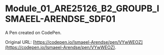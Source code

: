 # Module_01_ARE25126_B2_GROUPB_ISMAEEL-ARENDSE_SDF01

A Pen created on CodePen.

Original URL: [https://codepen.io/Ismaeel-Arendse/pen/VYwWEOZ](https://codepen.io/Ismaeel-Arendse/pen/VYwWEOZ).

